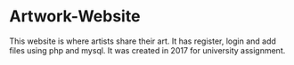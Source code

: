 # Artwork-Website
This website is where artists share their art. It has register, login and add files using php and mysql. It was created in 2017 for university assignment. 
